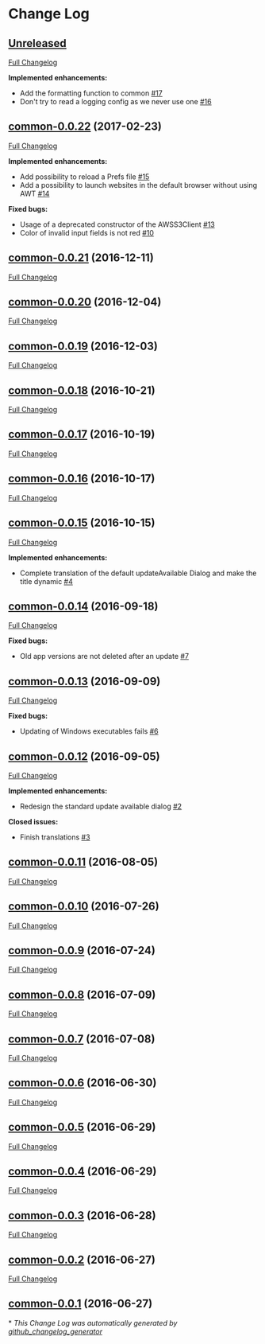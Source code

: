 # Change Log

## [Unreleased](https://github.com/vatbub/common/tree/HEAD)

[Full Changelog](https://github.com/vatbub/common/compare/common-0.0.22...HEAD)

**Implemented enhancements:**

- Add the formatting function to common [\#17](https://github.com/vatbub/common/issues/17)
- Don't try to read a logging config as we never use one [\#16](https://github.com/vatbub/common/issues/16)

## [common-0.0.22](https://github.com/vatbub/common/tree/common-0.0.22) (2017-02-23)
[Full Changelog](https://github.com/vatbub/common/compare/common-0.0.21...common-0.0.22)

**Implemented enhancements:**

- Add possibility to reload a Prefs file [\#15](https://github.com/vatbub/common/issues/15)
- Add a possibility to launch websites in the default browser without using AWT [\#14](https://github.com/vatbub/common/issues/14)

**Fixed bugs:**

- Usage of a deprecated constructor of the AWSS3Client [\#13](https://github.com/vatbub/common/issues/13)
- Color of invalid input fields is not red [\#10](https://github.com/vatbub/common/issues/10)

## [common-0.0.21](https://github.com/vatbub/common/tree/common-0.0.21) (2016-12-11)
[Full Changelog](https://github.com/vatbub/common/compare/common-0.0.20...common-0.0.21)

## [common-0.0.20](https://github.com/vatbub/common/tree/common-0.0.20) (2016-12-04)
[Full Changelog](https://github.com/vatbub/common/compare/common-0.0.19...common-0.0.20)

## [common-0.0.19](https://github.com/vatbub/common/tree/common-0.0.19) (2016-12-03)
[Full Changelog](https://github.com/vatbub/common/compare/common-0.0.18...common-0.0.19)

## [common-0.0.18](https://github.com/vatbub/common/tree/common-0.0.18) (2016-10-21)
[Full Changelog](https://github.com/vatbub/common/compare/common-0.0.17...common-0.0.18)

## [common-0.0.17](https://github.com/vatbub/common/tree/common-0.0.17) (2016-10-19)
[Full Changelog](https://github.com/vatbub/common/compare/common-0.0.16...common-0.0.17)

## [common-0.0.16](https://github.com/vatbub/common/tree/common-0.0.16) (2016-10-17)
[Full Changelog](https://github.com/vatbub/common/compare/common-0.0.15...common-0.0.16)

## [common-0.0.15](https://github.com/vatbub/common/tree/common-0.0.15) (2016-10-15)
[Full Changelog](https://github.com/vatbub/common/compare/common-0.0.14...common-0.0.15)

**Implemented enhancements:**

- Complete translation of the default updateAvailable Dialog and make the title dynamic [\#4](https://github.com/vatbub/common/issues/4)

## [common-0.0.14](https://github.com/vatbub/common/tree/common-0.0.14) (2016-09-18)
[Full Changelog](https://github.com/vatbub/common/compare/common-0.0.13...common-0.0.14)

**Fixed bugs:**

- Old app versions are not deleted after an update [\#7](https://github.com/vatbub/common/issues/7)

## [common-0.0.13](https://github.com/vatbub/common/tree/common-0.0.13) (2016-09-09)
[Full Changelog](https://github.com/vatbub/common/compare/common-0.0.12...common-0.0.13)

**Fixed bugs:**

- Updating of Windows executables fails [\#6](https://github.com/vatbub/common/issues/6)

## [common-0.0.12](https://github.com/vatbub/common/tree/common-0.0.12) (2016-09-05)
[Full Changelog](https://github.com/vatbub/common/compare/common-0.0.11...common-0.0.12)

**Implemented enhancements:**

- Redesign the standard update available dialog [\#2](https://github.com/vatbub/common/issues/2)

**Closed issues:**

- Finish translations [\#3](https://github.com/vatbub/common/issues/3)

## [common-0.0.11](https://github.com/vatbub/common/tree/common-0.0.11) (2016-08-05)
[Full Changelog](https://github.com/vatbub/common/compare/common-0.0.10...common-0.0.11)

## [common-0.0.10](https://github.com/vatbub/common/tree/common-0.0.10) (2016-07-26)
[Full Changelog](https://github.com/vatbub/common/compare/common-0.0.9...common-0.0.10)

## [common-0.0.9](https://github.com/vatbub/common/tree/common-0.0.9) (2016-07-24)
[Full Changelog](https://github.com/vatbub/common/compare/common-0.0.8...common-0.0.9)

## [common-0.0.8](https://github.com/vatbub/common/tree/common-0.0.8) (2016-07-09)
[Full Changelog](https://github.com/vatbub/common/compare/common-0.0.7...common-0.0.8)

## [common-0.0.7](https://github.com/vatbub/common/tree/common-0.0.7) (2016-07-08)
[Full Changelog](https://github.com/vatbub/common/compare/common-0.0.6...common-0.0.7)

## [common-0.0.6](https://github.com/vatbub/common/tree/common-0.0.6) (2016-06-30)
[Full Changelog](https://github.com/vatbub/common/compare/common-0.0.5...common-0.0.6)

## [common-0.0.5](https://github.com/vatbub/common/tree/common-0.0.5) (2016-06-29)
[Full Changelog](https://github.com/vatbub/common/compare/common-0.0.4...common-0.0.5)

## [common-0.0.4](https://github.com/vatbub/common/tree/common-0.0.4) (2016-06-29)
[Full Changelog](https://github.com/vatbub/common/compare/common-0.0.3...common-0.0.4)

## [common-0.0.3](https://github.com/vatbub/common/tree/common-0.0.3) (2016-06-28)
[Full Changelog](https://github.com/vatbub/common/compare/common-0.0.2...common-0.0.3)

## [common-0.0.2](https://github.com/vatbub/common/tree/common-0.0.2) (2016-06-27)
[Full Changelog](https://github.com/vatbub/common/compare/common-0.0.1...common-0.0.2)

## [common-0.0.1](https://github.com/vatbub/common/tree/common-0.0.1) (2016-06-27)


\* *This Change Log was automatically generated by [github_changelog_generator](https://github.com/skywinder/Github-Changelog-Generator)*